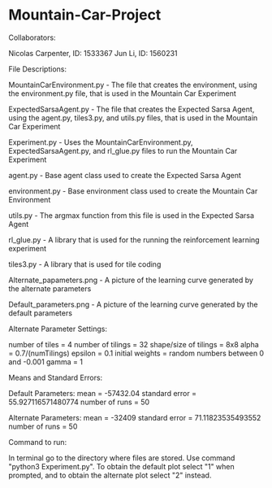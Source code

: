 # Mountain-Car-Project

Collaborators:

  Nicolas Carpenter, ID: 1533367
  Jun Li, ID: 1560231


File Descriptions:

  MountainCarEnvironment.py - The file that creates the environment, using the environment.py file, that is used in the Mountain Car Experiment

  ExpectedSarsaAgent.py - The file that creates the Expected Sarsa Agent, using the agent.py, tiles3.py, and utils.py files, that is used in the Mountain Car Experiment

  Experiment.py - Uses the MountainCarEnvironment.py, ExpectedSarsaAgent.py, and rl_glue.py files to run the Mountain Car Experiment

  agent.py - Base agent class used to create the Expected Sarsa Agent

  environment.py - Base environment class used to create the Mountain Car Environment

  utils.py - The argmax function from this file is used in the Expected Sarsa Agent

  rl_glue.py - A library that is used for the running the reinforcement learning experiment

  tiles3.py - A library that is used for tile coding

  Alternate_papameters.png - A picture of the learning curve generated by the alternate parameters

  Default_parameters.png - A picture of the learning curve generated by the default parameters


Alternate Parameter Settings:

  number of tiles = 4
  number of tilings = 32
  shape/size of tilings = 8x8
  alpha = 0.7/(numTilings)
  epsilon = 0.1
  initial weights = random numbers between 0 and -0.001
  gamma = 1


Means and Standard Errors:

  Default Parameters:
    mean = -57432.04
    standard error = 55.927116571480774
    number of runs = 50

  Alternate Parameters:
    mean = -32409
    standard error = 71.11823535493552
    number of runs = 50


Command to run:

  In terminal go to the directory where files are stored. Use command "python3 Experiment.py". To obtain the default plot select "1" when prompted, and to obtain the alternate plot select "2" instead.
